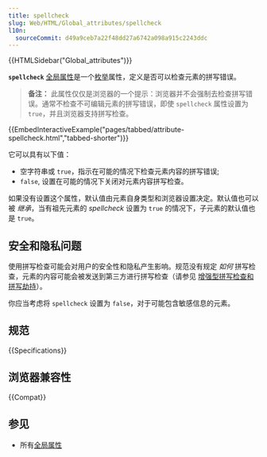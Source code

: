 ```yaml
---
title: spellcheck
slug: Web/HTML/Global_attributes/spellcheck
l10n:
  sourceCommit: d49a9ceb7a22f48dd27a6742a098a915c2243ddc
---
```


{{HTMLSidebar("Global_attributes")}}

**`spellcheck`** [全局属性](/zh-CN/docs/Web/HTML/Global_attributes)是一个[枚举](/zh-CN/docs/Glossary/Enumerated)属性，定义是否可以检查元素的拼写错误。

> **备注：** 此属性仅仅是浏览器的一个提示：浏览器并不会强制去检查拼写错误。通常不检查不可编辑元素的拼写错误，即使 `spellcheck` 属性设置为 `true`，并且浏览器支持拼写检查。

{{EmbedInteractiveExample("pages/tabbed/attribute-spellcheck.html","tabbed-shorter")}}

它可以具有以下值：

- 空字符串或 `true`，指示在可能的情况下检查元素内容的拼写错误;
- `false`, 设置在可能的情况下关闭对元素内容拼写检查。

如果没有设置这个属性，默认值由元素自身类型和浏览器设置决定。默认值也可以被 _继承_，当有祖先元素的 _spellcheck_ 设置为 `true` 的情况下，子元素的默认值也是 `true`。

## 安全和隐私问题

使用拼写检查可能会对用户的安全性和隐私产生影响。规范没有规定 _如何_ 拼写检查，元素的内容可能会被发送到第三方进行拼写检查（请参见 [增强型拼写检查和拼写劫持](https://www.otto-js.com/news/article/chrome-and-edge-enhanced-spellcheck-features-expose-pii-even-your-passwords)）。

你应当考虑将 `spellcheck` 设置为 `false`，对于可能包含敏感信息的元素。

## 规范

{{Specifications}}

## 浏览器兼容性

{{Compat}}

## 参见

- 所有[全局属性](/zh-CN/docs/Web/HTML/Global_attributes)
